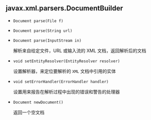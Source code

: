 ## javax.xml.parsers.DocumentBuilder

* `Document parse(File f)`

* `Document parse(String url)`

* `Document parse(InputStream in)`

  解析来自给定文件，URL 或输入流的 XML 文档，返回解析后的文档

* `void setEntityResolver(EntityResolver resolver)`

  设置解析器，来定位要解析的 `XML` 文档中引用的实体

* `void setErrorHandler(ErrorHandler handler)`

  设置用来报告在解析过程中出现的错误和警告的处理器

* `Document newDocument()`

  返回一个空文档

  